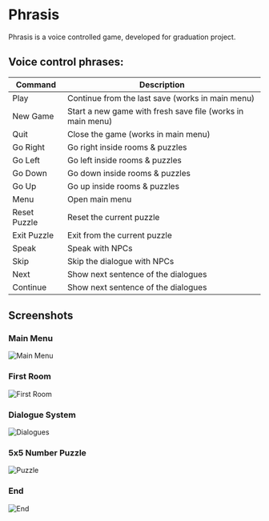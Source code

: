 # Phrasis
Phrasis is a voice controlled game, developed for graduation project.

## Voice control phrases:

| Command      | Description                                                |
|--------------|------------------------------------------------------------|
| Play         | Continue from the last save (works in main menu)           |
| New Game     | Start a new game with fresh save file (works in main menu) |
| Quit         | Close the game (works in main menu)                        |
| Go Right     | Go right inside rooms & puzzles                            |
| Go Left      | Go left inside rooms & puzzles                             |
| Go Down      | Go down inside rooms & puzzles                             |
| Go Up        | Go up inside rooms & puzzles                               |
| Menu         | Open main menu                                             |
| Reset Puzzle | Reset the current puzzle                                   |
| Exit Puzzle  | Exit from the current puzzle                               |
| Speak        | Speak with NPCs                                            |
| Skip         | Skip the dialogue with NPCs                                |
| Next         | Show next sentence of the dialogues                        |
| Continue     | Show next sentence of the dialogues                        |

## Screenshots

### Main Menu
![Main Menu](ReadmeResources/MainMenu.png)

### First Room
![First Room](ReadmeResources/FirstRoom.png)

### Dialogue System
![Dialogues](ReadmeResources/Dialogues.png)

### 5x5 Number Puzzle
![Puzzle](ReadmeResources/Puzzle.png)

### End
![End](ReadmeResources/End.png)
